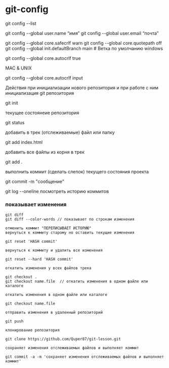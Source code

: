 # git-config

git config --list

git config --global user.name “имя”
git config --global user.email “почта”


git config --global core.safecrlf warn
git config --global core.quotepath off
git config --global init.defaultBranch main # Ветка по умолчанию
windows

git config --global core.autocrlf true

MAC & UNIX

git config --global core.autocrlf input

Действия при инициализации нового репозитория и при работе с ним
инициализация git репозитория

git init

текущее состоянеие репозитория

git status

добавить в трек (отслеживаемые) файл или папку

git add index.html

добавить все файлы из корня в трек

git add .

выполнить коммит (сделать слепок) текущего состояния проекта

git commit -m "сообщение"

git log --oneline  посмотреть историю коммитов

### показывает изменения
```shell
git diff
git diff --color-words // показывает по строкам изменения

отменить коммит "ПЕРЕПИСЫВАЕТ ИСТОРИЮ"
вернуться к коммиту старому но оставить текущие изменения

git reset 'HASH commit'

вернуться к коммиту и удалить все изменения

git reset --hard 'HASH commit'

откатить изменения у всех файлов трека

git checkout .  
git checkout name.file  // откатить изменения в одном файле или каталоге

откатить изменения в одном файле или каталоге

git checkout name.file

отправить изменения в удаленный репозиторий

git push 

клонирование репозитория

git clone https://github.com/Quper87/git-lesson.git

сохраняет изменения отслеживаемых файлов и выполняет коммит

git commit -a -m 'сохраняет изменения отслеживаемых файлов и выполняет коммит'